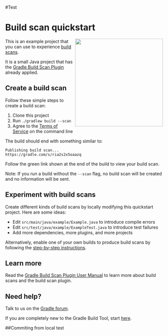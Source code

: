 #Test
# Build scan quickstart

<img src="http://bit.ly/2JSSCT0" align="right" width="280" />

This is an example project that you can use to experience [build scans][gradle.com].

It is a small Java project that has the [Gradle Build Scan Plugin][plugin] already applied.

## Create a build scan

Follow these simple steps to create a build scan:

1. Clone this project
1. Run `./gradlew build --scan`
1. Agree to the [Terms of Service][terms-of-service] on the command line

The build should end with something similar to:

    Publishing build scan...
    https://gradle.com/s/ria2s2x5oaazq

Follow the green link shown at the end of the build to view your build scan.

Note: If you run a build without the `--scan` flag, no build scan will be created and
no information will be sent.

## Experiment with build scans

Create different kinds of build scans by locally modifying this quickstart project. Here are some ideas:

- Edit `src/main/java/example/Example.java` to introduce compile errors
- Edit `src/test/java/example/ExampleTest.java` to introduce test failures
- Add more dependencies, more plugins, and more projects

Alternatively, enable one of your own builds to produce build scans by following the [step-by-step instructions][instructions].

## Learn more

Read the [Gradle Build Scan Plugin User Manual][manual] to learn more about build scans and the build scan plugin.

## Need help?

Talk to us on the [Gradle forum][gradle-forum].

If you are completely new to the Gradle Build Tool, start [here][gradle-download].

[gradle-download]: https://gradle.org/install/
[plugin]: https://docs.gradle.com/build-scan-plugin/
[gradle.com]: https://www.gradle.com
[terms-of-service]: https://gradle.com/terms-of-service
[instructions]: https://scans.gradle.com/
[gradle-forum]: https://discuss.gradle.org/c/help-discuss/scans
[manual]: https://docs.gradle.com/build-scan-plugin/

##Commiting from local test
